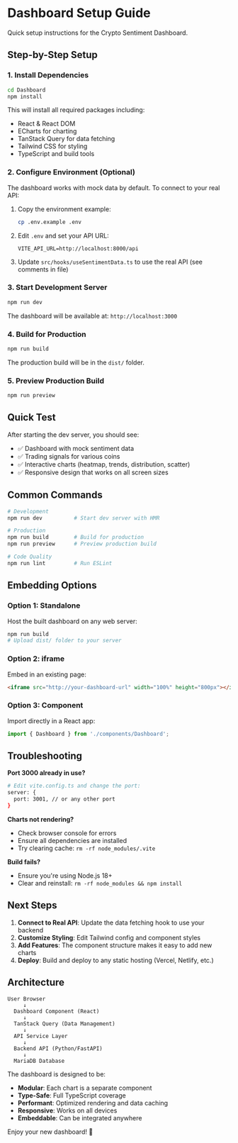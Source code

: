 # Dashboard Setup Guide

Quick setup instructions for the Crypto Sentiment Dashboard.

## Step-by-Step Setup

### 1. Install Dependencies

```bash
cd Dashboard
npm install
```

This will install all required packages including:
- React & React DOM
- ECharts for charting
- TanStack Query for data fetching
- Tailwind CSS for styling
- TypeScript and build tools

### 2. Configure Environment (Optional)

The dashboard works with mock data by default. To connect to your real API:

1. Copy the environment example:
   ```bash
   cp .env.example .env
   ```

2. Edit `.env` and set your API URL:
   ```
   VITE_API_URL=http://localhost:8000/api
   ```

3. Update `src/hooks/useSentimentData.ts` to use the real API (see comments in file)

### 3. Start Development Server

```bash
npm run dev
```

The dashboard will be available at: `http://localhost:3000`

### 4. Build for Production

```bash
npm run build
```

The production build will be in the `dist/` folder.

### 5. Preview Production Build

```bash
npm run preview
```

## Quick Test

After starting the dev server, you should see:
- ✅ Dashboard with mock sentiment data
- ✅ Trading signals for various coins
- ✅ Interactive charts (heatmap, trends, distribution, scatter)
- ✅ Responsive design that works on all screen sizes

## Common Commands

```bash
# Development
npm run dev          # Start dev server with HMR

# Production
npm run build        # Build for production
npm run preview      # Preview production build

# Code Quality
npm run lint         # Run ESLint
```

## Embedding Options

### Option 1: Standalone
Host the built dashboard on any web server:
```bash
npm run build
# Upload dist/ folder to your server
```

### Option 2: iframe
Embed in an existing page:
```html
<iframe src="http://your-dashboard-url" width="100%" height="800px"></iframe>
```

### Option 3: Component
Import directly in a React app:
```javascript
import { Dashboard } from './components/Dashboard';
```

## Troubleshooting

**Port 3000 already in use?**
```bash
# Edit vite.config.ts and change the port:
server: {
  port: 3001, // or any other port
}
```

**Charts not rendering?**
- Check browser console for errors
- Ensure all dependencies are installed
- Try clearing cache: `rm -rf node_modules/.vite`

**Build fails?**
- Ensure you're using Node.js 18+
- Clear and reinstall: `rm -rf node_modules && npm install`

## Next Steps

1. **Connect to Real API**: Update the data fetching hook to use your backend
2. **Customize Styling**: Edit Tailwind config and component styles
3. **Add Features**: The component structure makes it easy to add new charts
4. **Deploy**: Build and deploy to any static hosting (Vercel, Netlify, etc.)

## Architecture

```
User Browser
     ↓
  Dashboard Component (React)
     ↓
  TanStack Query (Data Management)
     ↓
  API Service Layer
     ↓
  Backend API (Python/FastAPI)
     ↓
  MariaDB Database
```

The dashboard is designed to be:
- **Modular**: Each chart is a separate component
- **Type-Safe**: Full TypeScript coverage
- **Performant**: Optimized rendering and data caching
- **Responsive**: Works on all devices
- **Embeddable**: Can be integrated anywhere

Enjoy your new dashboard! 🚀

